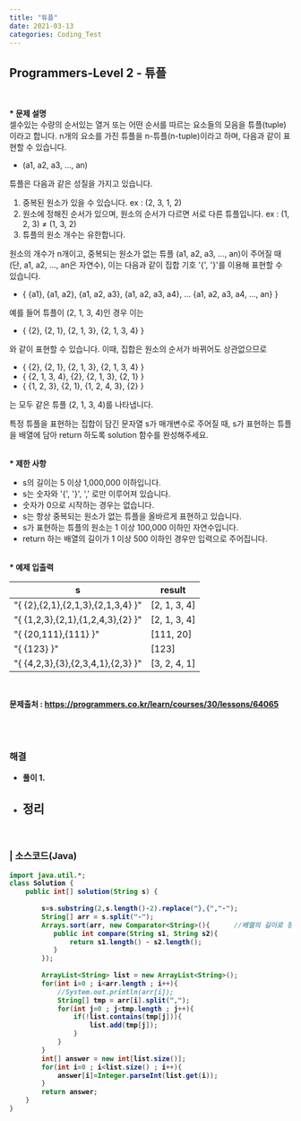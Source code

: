 ```yaml
---
title: "튜플"
date: 2021-03-13
categories: Coding_Test
---
```


## Programmers-Level 2 - 튜플
<br>

<b>* 문제 설명</b><br>
셀수있는 수량의 순서있는 열거 또는 어떤 순서를 따르는 요소들의 모음을 튜플(tuple)이라고 합니다. n개의 요소를 가진 튜플을 n-튜플(n-tuple)이라고 하며, 다음과 같이 표현할 수 있습니다.

- (a1, a2, a3, ..., an)

튜플은 다음과 같은 성질을 가지고 있습니다.
1. 중복된 원소가 있을 수 있습니다. ex : (2, 3, 1, 2)
2. 원소에 정해진 순서가 있으며, 원소의 순서가 다르면 서로 다른 튜플입니다. ex : (1, 2, 3) ≠ (1, 3, 2)
3. 튜플의 원소 개수는 유한합니다.

원소의 개수가 n개이고, 중복되는 원소가 없는 튜플 (a1, a2, a3, ..., an)이 주어질 때(단, a1, a2, ..., an은 자연수), 이는 다음과 같이 집합 기호 '{', '}'를 이용해 표현할 수 있습니다.
- { {a1}, {a1, a2}, {a1, a2, a3}, {a1, a2, a3, a4}, ... {a1, a2, a3, a4, ..., an} }

예를 들어 튜플이 (2, 1, 3, 4)인 경우 이는
- { {2}, {2, 1}, {2, 1, 3}, {2, 1, 3, 4} }

와 같이 표현할 수 있습니다. 이때, 집합은 원소의 순서가 바뀌어도 상관없으므로

- { {2}, {2, 1}, {2, 1, 3}, {2, 1, 3, 4} }
- { {2, 1, 3, 4}, {2}, {2, 1, 3}, {2, 1} }
- { {1, 2, 3}, {2, 1}, {1, 2, 4, 3}, {2} }

는 모두 같은 튜플 (2, 1, 3, 4)를 나타냅니다.

특정 튜플을 표현하는 집합이 담긴 문자열 s가 매개변수로 주어질 때, s가 표현하는 튜플을 배열에 담아 return 하도록 solution 함수를 완성해주세요.
<br>

<br><b>* 제한 사항 </b>

* s의 길이는 5 이상 1,000,000 이하입니다.
* s는 숫자와 '{', '}', ',' 로만 이루어져 있습니다.
* 숫자가 0으로 시작하는 경우는 없습니다.
* s는 항상 중복되는 원소가 없는 튜플을 올바르게 표현하고 있습니다.
* s가 표현하는 튜플의 원소는 1 이상 100,000 이하인 자연수입니다.
* return 하는 배열의 길이가 1 이상 500 이하인 경우만 입력으로 주어집니다.


<br><b>* 예제 입출력<br>

s|result|
|------|------|
|"{ {2},{2,1},{2,1,3},{2,1,3,4} }"|[2, 1, 3, 4]|
|"{ {1,2,3},{2,1},{1,2,4,3},{2} }"|[2, 1, 3, 4]|
|"{ {20,111},{111} }"|[111, 20]|
|"{ {123} }"|[123]|
|"{ {4,2,3},{3},{2,3,4,1},{2,3} }"|[3, 2, 4, 1]|

<br>

문제출처 : <https://programmers.co.kr/learn/courses/30/lessons/64065>

<br><br>

### 해결
* 풀이
    1. 

    
* 정리 
    - 


<br>

### | 소스코드(Java)
```java
import java.util.*;
class Solution {
    public int[] solution(String s) {
        
        s=s.substring(2,s.length()-2).replace("},{","-");
        String[] arr = s.split("-");
        Arrays.sort(arr, new Comparator<String>(){      //배열의 길이로 정렬 
           public int compare(String s1, String s2){
               return s1.length() - s2.length();
           } 
        });
        
        ArrayList<String> list = new ArrayList<String>();
        for(int i=0 ; i<arr.length ; i++){
            //System.out.println(arr[i]);
            String[] tmp = arr[i].split(",");
            for(int j=0 ; j<tmp.length ; j++){
                if(!list.contains(tmp[j])){
                    list.add(tmp[j]);
                }
            }
        }
        int[] answer = new int[list.size()];
        for(int i=0 ; i<list.size() ; i++){
            answer[i]=Integer.parseInt(list.get(i));
        }
        return answer;
    }
}
```

